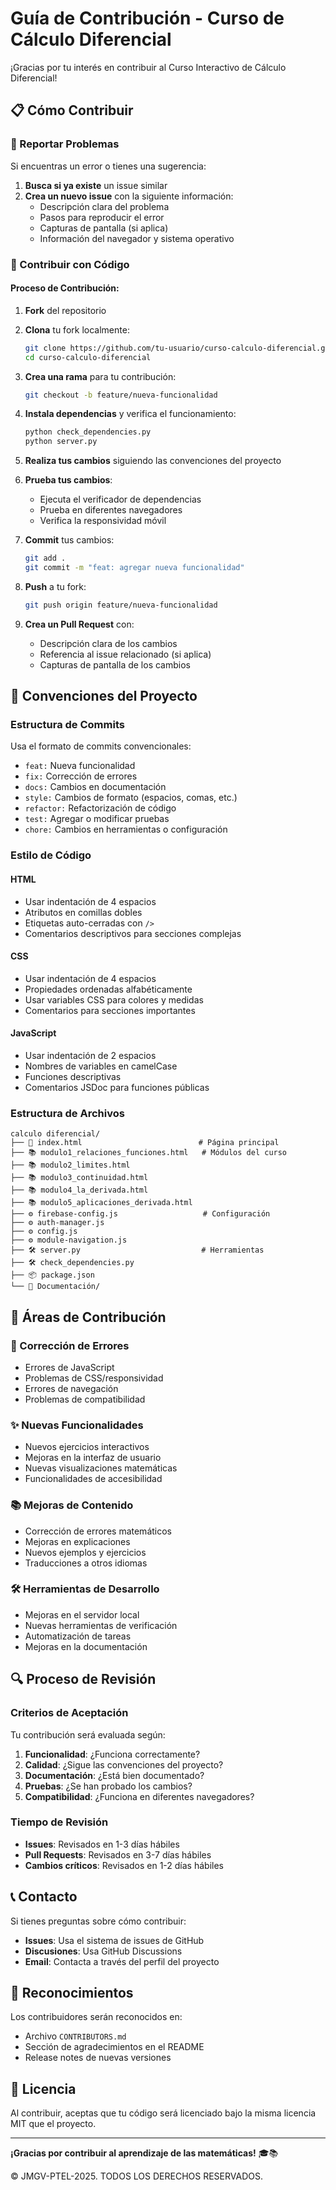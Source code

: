 # Guía de Contribución - Curso de Cálculo Diferencial

¡Gracias por tu interés en contribuir al Curso Interactivo de Cálculo Diferencial! 

## 📋 Cómo Contribuir

### 🐛 Reportar Problemas

Si encuentras un error o tienes una sugerencia:

1. **Busca si ya existe** un issue similar
2. **Crea un nuevo issue** con la siguiente información:
   - Descripción clara del problema
   - Pasos para reproducir el error
   - Capturas de pantalla (si aplica)
   - Información del navegador y sistema operativo

### 🔧 Contribuir con Código

#### Proceso de Contribución:

1. **Fork** del repositorio
2. **Clona** tu fork localmente:
   ```bash
   git clone https://github.com/tu-usuario/curso-calculo-diferencial.git
   cd curso-calculo-diferencial
   ```

3. **Crea una rama** para tu contribución:
   ```bash
   git checkout -b feature/nueva-funcionalidad
   ```

4. **Instala dependencias** y verifica el funcionamiento:
   ```bash
   python check_dependencies.py
   python server.py
   ```

5. **Realiza tus cambios** siguiendo las convenciones del proyecto

6. **Prueba tus cambios**:
   - Ejecuta el verificador de dependencias
   - Prueba en diferentes navegadores
   - Verifica la responsividad móvil

7. **Commit** tus cambios:
   ```bash
   git add .
   git commit -m "feat: agregar nueva funcionalidad"
   ```

8. **Push** a tu fork:
   ```bash
   git push origin feature/nueva-funcionalidad
   ```

9. **Crea un Pull Request** con:
   - Descripción clara de los cambios
   - Referencia al issue relacionado (si aplica)
   - Capturas de pantalla de los cambios

## 📝 Convenciones del Proyecto

### Estructura de Commits

Usa el formato de commits convencionales:

- `feat:` Nueva funcionalidad
- `fix:` Corrección de errores
- `docs:` Cambios en documentación
- `style:` Cambios de formato (espacios, comas, etc.)
- `refactor:` Refactorización de código
- `test:` Agregar o modificar pruebas
- `chore:` Cambios en herramientas o configuración

### Estilo de Código

#### HTML
- Usar indentación de 4 espacios
- Atributos en comillas dobles
- Etiquetas auto-cerradas con `/>`
- Comentarios descriptivos para secciones complejas

#### CSS
- Usar indentación de 4 espacios
- Propiedades ordenadas alfabéticamente
- Usar variables CSS para colores y medidas
- Comentarios para secciones importantes

#### JavaScript
- Usar indentación de 2 espacios
- Nombres de variables en camelCase
- Funciones descriptivas
- Comentarios JSDoc para funciones públicas

### Estructura de Archivos

```
calculo diferencial/
├── 📄 index.html                          # Página principal
├── 📚 modulo1_relaciones_funciones.html   # Módulos del curso
├── 📚 modulo2_limites.html
├── 📚 modulo3_continuidad.html
├── 📚 modulo4_la_derivada.html
├── 📚 modulo5_aplicaciones_derivada.html
├── ⚙️ firebase-config.js                   # Configuración
├── ⚙️ auth-manager.js
├── ⚙️ config.js
├── ⚙️ module-navigation.js
├── 🛠️ server.py                           # Herramientas
├── 🛠️ check_dependencies.py
├── 📦 package.json
└── 📖 Documentación/
```

## 🎯 Áreas de Contribución

### 🐛 Corrección de Errores
- Errores de JavaScript
- Problemas de CSS/responsividad
- Errores de navegación
- Problemas de compatibilidad

### ✨ Nuevas Funcionalidades
- Nuevos ejercicios interactivos
- Mejoras en la interfaz de usuario
- Nuevas visualizaciones matemáticas
- Funcionalidades de accesibilidad

### 📚 Mejoras de Contenido
- Corrección de errores matemáticos
- Mejoras en explicaciones
- Nuevos ejemplos y ejercicios
- Traducciones a otros idiomas

### 🛠️ Herramientas de Desarrollo
- Mejoras en el servidor local
- Nuevas herramientas de verificación
- Automatización de tareas
- Mejoras en la documentación

## 🔍 Proceso de Revisión

### Criterios de Aceptación

Tu contribución será evaluada según:

1. **Funcionalidad**: ¿Funciona correctamente?
2. **Calidad**: ¿Sigue las convenciones del proyecto?
3. **Documentación**: ¿Está bien documentado?
4. **Pruebas**: ¿Se han probado los cambios?
5. **Compatibilidad**: ¿Funciona en diferentes navegadores?

### Tiempo de Revisión

- **Issues**: Revisados en 1-3 días hábiles
- **Pull Requests**: Revisados en 3-7 días hábiles
- **Cambios críticos**: Revisados en 1-2 días hábiles

## 📞 Contacto

Si tienes preguntas sobre cómo contribuir:

- **Issues**: Usa el sistema de issues de GitHub
- **Discusiones**: Usa GitHub Discussions
- **Email**: Contacta a través del perfil del proyecto

## 🙏 Reconocimientos

Los contribuidores serán reconocidos en:

- Archivo `CONTRIBUTORS.md`
- Sección de agradecimientos en el README
- Release notes de nuevas versiones

## 📄 Licencia

Al contribuir, aceptas que tu código será licenciado bajo la misma licencia MIT que el proyecto.

---

**¡Gracias por contribuir al aprendizaje de las matemáticas!** 🎓📚

© JMGV-PTEL-2025. TODOS LOS DERECHOS RESERVADOS.
